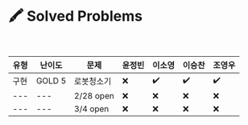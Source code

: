 # 🖍️ Solved Problems

<br>

| 유형 | 난이도 | <b>문제 | 윤정빈 | 이소영 | 이승찬 | 조영우</b> |
| --- | --- | --- | --- | --- | --- | --- |
| 구현 | GOLD 5 | 로봇청소기 | ❌ | ✔️ | ✔️ | ✔️ |
| --- | --- | 2/28 open | ❌ | ❌ | ❌ | ❌ |
| --- | --- | 3/4 open | ❌ | ❌ | ❌ | ❌ |
